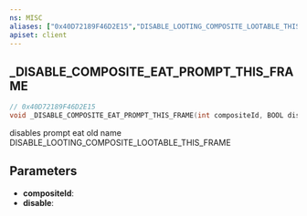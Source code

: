 ```yaml
---
ns: MISC
aliases: ["0x40D72189F46D2E15","DISABLE_LOOTING_COMPOSITE_LOOTABLE_THIS_FRAME"]
apiset: client
---
```

## _DISABLE_COMPOSITE_EAT_PROMPT_THIS_FRAME

```c
// 0x40D72189F46D2E15
void _DISABLE_COMPOSITE_EAT_PROMPT_THIS_FRAME(int compositeId, BOOL disable);
```

disables prompt eat 
old name DISABLE_LOOTING_COMPOSITE_LOOTABLE_THIS_FRAME

## Parameters
* **compositeId**:
* **disable**: